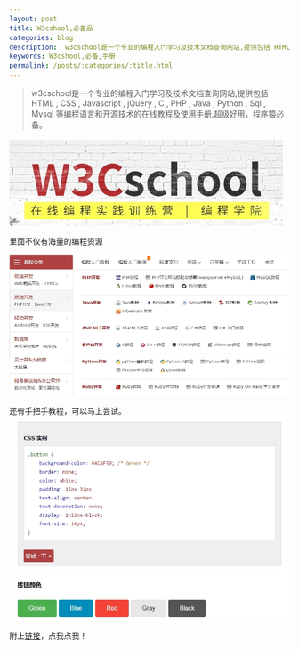 ```yaml
---
layout: post
title: W3cshool,必备品
categories: blog
description:  w3cschool是一个专业的编程入门学习及技术文档查询网站,提供包括 HTML , CSS , Javascript , jQuery , C , PHP , Java , Python , Sql , Mysql 等编程语言和开源技术的在线教程及使用手册,超级好用，程序猿必备。
keywords: W3cshool,必备,手册
permalink: /posts/:categories/:title.html
---
```



> w3cschool是一个专业的编程入门学习及技术文档查询网站,提供包括 HTML , CSS , Javascript , jQuery , C , PHP , Java , Python , Sql , Mysql 等编程语言和开源技术的在线教程及使用手册,超级好用，程序猿必备。
  
  ![w3cschool_logo](/images/blog/w3cschool_logo.jpg)  

里面不仅有海量的编程资源
  
  ![w3cshool_categories](/images/blog/w3cshool_categories.jpg)  
  
  还有手把手教程，可以马上尝试。  
  ![w3cshool_eg](/images/blog/w3cshool_eg.jpg)  
  
  附上[链接](https://www.w3cschool.cn/)，点我点我！
  
